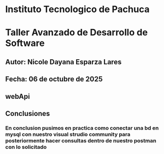 # Instituto Tecnologico de Pachuca
# Taller Avanzado de Desarrollo de Software
## Autor: Nicole Dayana Esparza Lares
## Fecha: 06 de octubre de 2025
## webApi

## Conclusiones
### En conclusion pusimos en practica como conectar una bd en mysql con nuestro visual strudio community para posteriormente hacer consultas dentro de nuestro postman con lo solicitado
